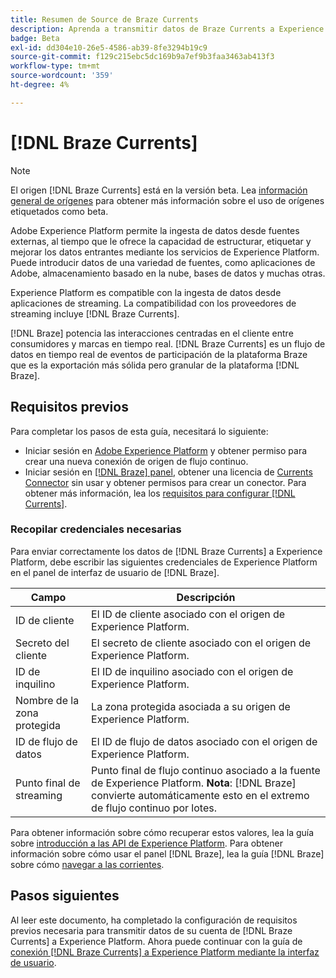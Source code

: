 ```yaml
---
title: Resumen de Source de Braze Currents
description: Aprenda a transmitir datos de Braze Currents a Experience Platform.
badge: Beta
exl-id: dd304e10-26e5-4586-ab39-8fe3294b19c9
source-git-commit: f129c215ebc5dc169b9a7ef9b3faa3463ab413f3
workflow-type: tm+mt
source-wordcount: '359'
ht-degree: 4%

---
```


# [!DNL Braze Currents]

>[!NOTE]
>
>El origen [!DNL Braze Currents] está en la versión beta. Lea [información general de orígenes](../../home.md#terms-and-conditions) para obtener más información sobre el uso de orígenes etiquetados como beta.

Adobe Experience Platform permite la ingesta de datos desde fuentes externas, al tiempo que le ofrece la capacidad de estructurar, etiquetar y mejorar los datos entrantes mediante los servicios de Experience Platform. Puede introducir datos de una variedad de fuentes, como aplicaciones de Adobe, almacenamiento basado en la nube, bases de datos y muchas otras.

Experience Platform es compatible con la ingesta de datos desde aplicaciones de streaming. La compatibilidad con los proveedores de streaming incluye [!DNL Braze Currents].

[!DNL Braze] potencia las interacciones centradas en el cliente entre consumidores y marcas en tiempo real. [!DNL Braze Currents] es un flujo de datos en tiempo real de eventos de participación de la plataforma Braze que es la exportación más sólida pero granular de la plataforma [!DNL Braze].

## Requisitos previos

Para completar los pasos de esta guía, necesitará lo siguiente:

* Iniciar sesión en [Adobe Experience Platform](https://platform.adobe.com) y obtener permiso para crear una nueva conexión de origen de flujo continuo.
* Iniciar sesión en [[!DNL Braze] panel](https://dashboard.braze.com/sign_in), obtener una licencia de [Currents Connector](https://www.braze.com/docs/user_guide/data_and_analytics/braze_currents) sin usar y obtener permisos para crear un conector. Para obtener más información, lea los [requisitos para configurar [!DNL Currents]](https://www.braze.com/docs/user_guide/data_and_analytics/braze_currents/setting_up_currents/#requirements).

### Recopilar credenciales necesarias

Para enviar correctamente los datos de [!DNL Braze Currents] a Experience Platform, debe escribir las siguientes credenciales de Experience Platform en el panel de interfaz de usuario de [!DNL Braze].

| Campo | Descripción |
| --- | --- |
| ID de cliente | El ID de cliente asociado con el origen de Experience Platform. |
| Secreto del cliente | El secreto de cliente asociado con el origen de Experience Platform. |
| ID de inquilino | El ID de inquilino asociado con el origen de Experience Platform. |
| Nombre de la zona protegida | La zona protegida asociada a su origen de Experience Platform. |
| ID de flujo de datos | El ID de flujo de datos asociado con el origen de Experience Platform. |
| Punto final de streaming | Punto final de flujo continuo asociado a la fuente de Experience Platform. **Nota**: [!DNL Braze] convierte automáticamente esto en el extremo de flujo continuo por lotes. |

Para obtener información sobre cómo recuperar estos valores, lea la guía sobre [introducción a las API de Experience Platform](../../../landing/api-authentication.md). Para obtener información sobre cómo usar el panel [!DNL Braze], lea la guía [!DNL Braze] sobre cómo [navegar a las corrientes](https://www.braze.com/docs/user_guide/data_and_analytics/braze_currents/setting_up_currents/#step-2-navigate-to-currents).

## Pasos siguientes

Al leer este documento, ha completado la configuración de requisitos previos necesaria para transmitir datos de su cuenta de [!DNL Braze Currents] a Experience Platform. Ahora puede continuar con la guía de [conexión [!DNL Braze Currents] a Experience Platform mediante la interfaz de usuario](../../tutorials/ui/create/marketing-automation/braze.md).
